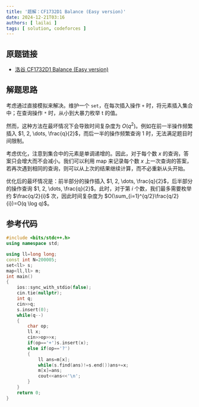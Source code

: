 ```yaml
---
title: '题解：CF1732D1 Balance (Easy version)'
date: 2024-12-21T03:16
authors: [ lailai ]
tags: [ solution, codeforces ]
---
```


## 原题链接

- [洛谷 CF1732D1 Balance (Easy version)](https://www.luogu.com.cn/problem/CF1732D1)

<!-- truncate -->

## 解题思路

考虑通过直接模拟来解决。维护一个 `set`，在每次插入操作 `+` 时，将元素插入集合中；在查询操作 `*` 时，从小到大暴力枚举 t 的值。

然而，这种方法在最坏情况下会导致时间复杂度为 $O(q^2)$。例如在前一半操作频繁插入 $1, 2, \dots, \frac{q}{2}$，而后一半的操作频繁查询 $1$ 时，无法满足题目时间限制。

考虑优化，注意到集合中的元素是单调递增的。因此，对于每个数 $x$ 的查询，答案只会增大而不会减小。我们可以利用 map 来记录每个数 $x$ 上一次查询的答案，若再次遇到相同的查询，则可以从上次的结果继续计算，而不必重新从头开始。

优化后的最坏情况是：前半部分的操作插入 $1, 2, \dots, \frac{q}{2}$，后半部分的操作查询 $1, 2, \dots, \frac{q}{2}$。此时，对于第 $i$ 个数，我们最多需要枚举约 $\frac{q/2}{i}$ 次，因此时间复杂度为 $O(\sum_{i=1}^{q/2}\frac{q/2}{i})=O(q \log q)$。

## 参考代码

```cpp
#include <bits/stdc++.h>
using namespace std;

using ll=long long;
const int N=200005;
set<ll> s;
map<ll,ll> m;
int main()
{
	ios::sync_with_stdio(false);
	cin.tie(nullptr);
	int q;
	cin>>q;
	s.insert(0);
	while(q--)
	{
		char op;
		ll x;
		cin>>op>>x;
		if(op=='+')s.insert(x);
		else if(op=='?')
		{
			ll ans=m[x];
			while(s.find(ans)!=s.end())ans+=x;
			m[x]=ans;
			cout<<ans<<'\n';
		}
	}
	return 0;
}
```
